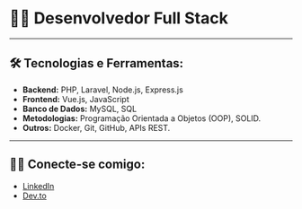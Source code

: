 # 👨‍💻 Desenvolvedor Full Stack

---

## 🛠️ Tecnologias e Ferramentas:

- **Backend:** PHP, Laravel, Node.js, Express.js
- **Frontend:** Vue.js, JavaScript
- **Banco de Dados:** MySQL, SQL
- **Metodologias:** Programação Orientada a Objetos (OOP), SOLID.
- **Outros:** Docker, Git, GitHub, APIs REST.

---

## 🧑‍💻 Conecte-se comigo:

- [LinkedIn](https://www.linkedin.com/in/carlos-viana-563999293/)
- [Dev.to](https://dev.to/carloseduardoalvesviana)


